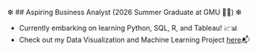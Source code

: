 ❇ ## Aspiring Business Analyst (2026 Summer Graduate at GMU 👩‍🎓) ❇

* Currently embarking on learning Python, SQL, R, and Tableau! 📈📊
* Check out my Data Visualization and Machine Learning Project [here](final_project_template.docx)📬
<!--
**JasaGellert/JasaGellert** is a ✨ _special_ ✨ repository because its `README.md` (this file) appears on your GitHub profile.

Here are some ideas to get you started:

- 🔭 I’m currently working on ...
- 🌱 I’m currently learning ...
- 👯 I’m looking to collaborate on ...
- 🤔 I’m looking for help with ...
- 💬 Ask me about ...
- 📫 How to reach me: ...
- 😄 Pronouns: ...
- ⚡ Fun fact: ...
-->
